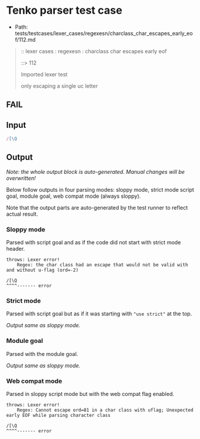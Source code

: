 # Tenko parser test case

- Path: tests/testcases/lexer_cases/regexesn/charclass_char_escapes_early_eof/112.md

> :: lexer cases : regexesn : charclass char escapes early eof
>
> ::> 112
>
> Imported lexer test
>
> only escaping a single uc letter

## FAIL

## Input

`````js
/[\Q
`````

## Output

_Note: the whole output block is auto-generated. Manual changes will be overwritten!_

Below follow outputs in four parsing modes: sloppy mode, strict mode script goal, module goal, web compat mode (always sloppy).

Note that the output parts are auto-generated by the test runner to reflect actual result.

### Sloppy mode

Parsed with script goal and as if the code did not start with strict mode header.

`````
throws: Lexer error!
    Regex: the char class had an escape that would not be valid with and without u-flag (ord=-2)

/[\Q
^^^^------- error
`````

### Strict mode

Parsed with script goal but as if it was starting with `"use strict"` at the top.

_Output same as sloppy mode._

### Module goal

Parsed with the module goal.

_Output same as sloppy mode._

### Web compat mode

Parsed in sloppy script mode but with the web compat flag enabled.

`````
throws: Lexer error!
    Regex: Cannot escape ord=81 in a char class with uflag; Unexpected early EOF while parsing character class

/[\Q
^^^^------- error
`````

